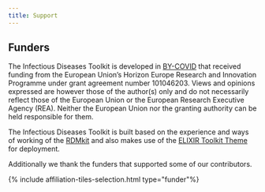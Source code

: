 ```yaml
---
title: Support
---
```


## Funders

The Infectious Diseases Toolkit  is developed in [BY-COVID](https://by-covid.org/) that received funding from the European Union’s Horizon Europe Research and Innovation Programme under grant agreement number 101046203. Views and opinions expressed are however those of the author(s) only and do not necessarily reflect those of the European Union or the European Research Executive Agency (REA). Neither the European Union nor the granting authority can be held responsible for them.

The Infectious Diseases Toolkit is built based on the experience and ways of working of the [RDMkit](https://rdmkit.elixir-europe.org/) and also makes use of the [ELIXIR Toolkit Theme](https://elixir-belgium.github.io/elixir-toolkit-theme/) for deployment.

Additionally we thank the funders that supported some of our contributors.

{% include affiliation-tiles-selection.html type="funder"%}
